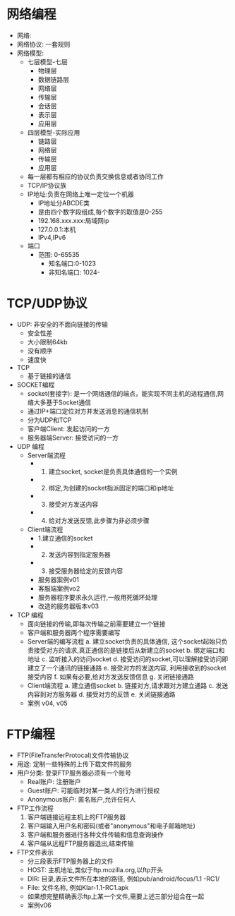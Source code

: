 # 网络编程
- 网络:
- 网络协议: 一套规则
- 网络模型:
    - 七层模型-七层
        - 物理层
        - 数据链路层
        - 网络层
        - 传输层
        - 会话层
        - 表示层
        - 应用层
    - 四层模型-实际应用
        - 链路层
        - 网络层
        - 传输层
        - 应用层
    - 每一层都有相应的协议负责交换信息或者协同工作
    - TCP/IP协议族
    - IP地址:负责在网络上唯一定位一个机器
        - IP地址分ABCDE类
        - 是由四个数字段组成,每个数字的取值是0-255
        - 192.168.xxx.xxx:局域网ip
        - 127.0.0.1:本机
        - IPv4,IPv6
    - 端口
        - 范围: 0-65535
            - 知名端口:0-1023
            - 非知名端口: 1024-
# TCP/UDP协议
- UDP: 非安全的不面向链接的传输
    - 安全性差
    - 大小限制64kb
    - 没有顺序
    - 速度快
- TCP
    - 基于链接的通信
- SOCKET编程
    - socket(套接字): 是一个网络通信的端点，能实现不同主机的进程通信,网络大多基于Socket通信
    - 通过IP+端口定位对方并发送消息的通信机制
    - 分为UDP和TCP
    - 客户端Client: 发起访问的一方  
    - 服务器端Server: 接受访问的一方
- UDP 编程
    - Server端流程
        - 1. 建立socket, socket是负责具体通信的一个实例
        - 2. 绑定,为创建的socket指派固定的端口和ip地址
        - 3. 接受对方发送内容
        - 4. 给对方发送反馈,此步骤为非必须步骤
    - Client端流程
        - 1.建立通信的socket
        - 2. 发送内容到指定服务器
        - 3. 接受服务器给定的反馈内容
        - 服务器案例v01
        - 客服端案例vo2
        - 服务器程序要求永久运行,一般用死循环处理
        - 改造的服务器版本v03
- TCP 编程
    - 面向链接的传输,即每次传输之前需要建立一个链接
    - 客户端和服务器两个程序需要编写
    - Server端的编写流程
        a. 建立socket负责的具体通信, 这个socket起始只负责接受对方的请求,真正通信的是链接后从新建立的socket
        b. 绑定端口和地址
        c. 监听接入的访问socket
        d. 接受访问的socket,可以理解接受访问即建立了一个通讯的链接通路
        e. 接受对方的发送内容, 利用接收到的socket接受内容
        f. 如果有必要,给对方发送反馈信息
        g. 关闭链接通路
    - Client端流程
        a. 建立通信socket
        b. 链接对方,请求跟对方建立通路
        c. 发送内容到对方服务器
        d. 接受对方的反馈
        e. 关闭链接通路
    - 案例 v04, v05
    
# FTP编程
- FTP(FileTransferProtocal)文件传输协议
- 用途: 定制一些特殊的上传下载文件的服务
- 用户分类: 登录FTP服务器必须有一个账号
    - Real账户: 注册账户
    - Guest账户: 可能临时对某一类人的行为进行授权
    - Anonymous账户: 匿名账户,允许任何人
- FTP工作流程
    1. 客户端链接远程主机上的FTP服务器
    2. 客户端输入用户名和密码(或者"anonymous"和电子邮箱地址)
    3. 客户端和服务器进行各种文件传输和信息查询操作
    4. 客户端从远程FTP服务器退出,结束传输
 - FTP文件表示
    - 分三段表示FTP服务器上的文件
    - HOST: 主机地址,类似于ftp.mozilla.org,以ftp开头
    - DIR: 目录,表示文件所在本地的路径, 例如pub/android/focus/1.1 -RC1/
    - File: 文件名称, 例如Klar-1.1-RC1.apk
    - 如果想完整精确表示ftp上某一个文件,需要上述三部分组合在一起
    - 案例v06